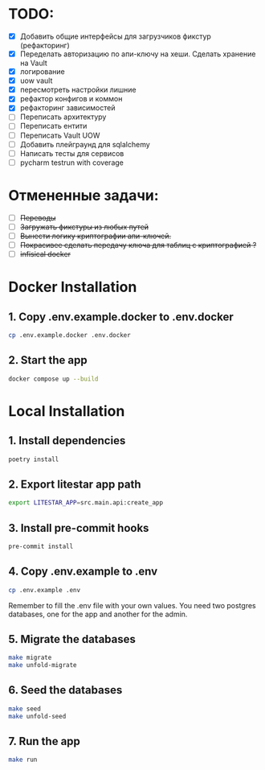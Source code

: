 # TODO:

- [x] Добавить общие интерфейсы для загрузчиков фикстур (рефакторинг)
- [x] Переделать авторизацию по апи-ключу на хеши. Сделать хранение на Vault
- [x] логирование
- [x] uow vault
- [x] пересмотреть настройки лишние
- [x] рефактор конфигов и коммон
- [x] рефакторинг зависимостей
- [ ] Переписать архитектуру
- [ ] Переписать ентити
- [ ] Переписать Vault UOW
- [ ] Добавить плейграунд для sqlalchemy
- [ ] Написать тесты для сервисов
- [ ] pycharm testrun with coverage

# Отмененные задачи:
- [ ] ~~Переводы~~
- [ ] ~~Загружать фикстуры из любых путей~~
- [ ] ~~Вынести логику криптографии апи-ключей.~~
- [ ] ~~Покрасивее сделать передачу ключа для таблиц с криптографией ?~~
- [ ] ~~infisical docker~~

# Docker Installation

## 1. Copy .env.example.docker to .env.docker

```bash
cp .env.example.docker .env.docker
```

## 2. Start the app

```bash
docker compose up --build
```

# Local Installation

## 1. Install dependencies

```bash
poetry install
```

## 2. Export litestar app path

```bash
export LITESTAR_APP=src.main.api:create_app
```

## 3. Install pre-commit hooks

```bash
pre-commit install
```

## 4. Copy .env.example to .env

```bash
cp .env.example .env
```

Remember to fill the .env file with your own values.
You need two postgres databases, one for the app and another for the admin.

## 5. Migrate the databases

```bash
make migrate
make unfold-migrate
```

## 6. Seed the databases

```bash
make seed
make unfold-seed
```

## 7. Run the app

```bash
make run
```
